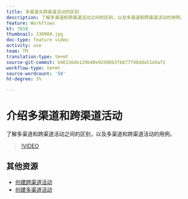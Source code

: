 ```yaml
---
title: 多渠道与跨渠道活动的区别
description: 了解多渠道和跨渠道活动之间的区别，以及多渠道和跨渠道活动的用例。
feature: Workflows
kt: 7018
thumbnail: 330984.jpg
doc-type: feature video
activity: use
team: TM
translation-type: tm+mt
source-git-commit: b46156de129b40e92dd0b3fb8777d6dda51ddaf2
workflow-type: tm+mt
source-wordcount: '58'
ht-degree: 3%

---
```



# 介绍多渠道和跨渠道活动

了解多渠道和跨渠道活动之间的区别，以及多渠道和跨渠道活动的用例。

>[!VIDEO](https://video.tv.adobe.com/v/330984?quality=12)

## 其他资源

* [创建跨渠道活动](/help/orchestrating-campaigns/cross-channel-campaigns.mdhelp/orchestrating-campaigns/cross-channel-campaigns.md)
* [创建多渠道活动](help/orchestrating-campaigns/multi-channel-campaigns.md)

